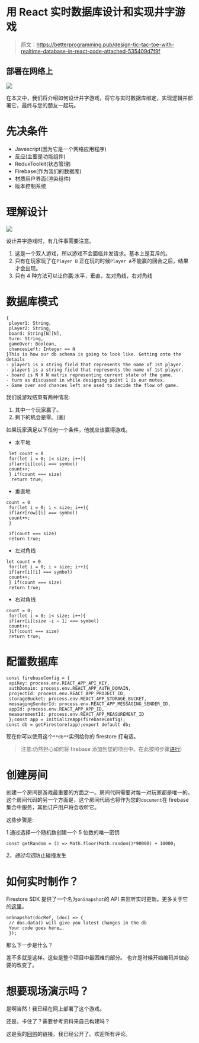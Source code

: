 # 用 React 实时数据库设计和实现井字游戏

> 原文：<https://betterprogramming.pub/design-tic-tac-toe-with-realtime-database-in-react-code-attached-535409d7f9f>

## 部署在网络上

![](img/f4b576eed937ab26d4c8a367a46a2575.png)

在本文中，我们将介绍如何设计井字游戏，将它与实时数据库绑定，实现逻辑并部署它，最终与您的朋友一起玩。

# 先决条件

*   Javascript(因为它是一个网络应用程序)
*   反应(主要是功能组件)
*   ReduxToolkit(状态管理)
*   Firebase(作为我们的数据库)
*   材质用户界面(渲染组件)
*   版本控制系统

# **理解设计**

![](img/bae4c06331ddf4945da4dc7734ebb792.png)

设计井字游戏时，有几件事需要注意。

1.  这是一个双人游戏，所以游戏不会面临并发请求。基本上是互斥的。
2.  只有在玩家玩了在`Player B` 正在玩的时候`Player A`不能赢的回合之后，结果才会出现。
3.  只有 4 种方法可以让你赢:水平，垂直，左对角线，右对角线

# 数据库模式

```
{
 player1: String,
 player2: String,
 board: String[N][N],
 turn: String,
 gameOver: Boolean,
 chancesLeft: Integer == N
}This is how our db schema is going to look like. Getting onto the details
- player1 is a string field that represents the name of 1st player.
- player1 is a string field that represents the name of 1st player.
- board is N X N matrix representing current state of the game.
- turn as discussed in while designing point 1 is our mutex.
- Game over and chances left are used to decide the flow of game.
```

我们说游戏结束有两种情况:

1.  其中一个玩家赢了。
2.  剩下的机会是零。(画)

如果玩家满足以下任何一个条件，他就应该赢得游戏。

*   水平地

```
 let count = 0
 for(let i = 0; i< size; i++){
 if(arr[i][col] === symbol)
 count++;
 } if(count === size)
  return true;
```

*   垂直地

```
count = 0
 for(let i = 0; i < size; i++){
 if(arr[row][i] === symbol)
 count++;
 }

 if(count === size)
 return true;
```

*   左对角线

```
let count = 0
 for(let i = 0; i < size; i++){
 if(arr[i][i] === symbol)
 count++;
 } if(count === size)
 return true; 
```

*   右对角线

```
count = 0;
 for(let i = 0; i< size; i++){
 if(arr[i][size -i — 1] === symbol)
 count++;
 }if(count === size)
 return true; 
```

# **配置数据库**

```
const firebaseConfig = {
 apiKey: process.env.REACT_APP_API_KEY,
 authDomain: process.env.REACT_APP_AUTH_DOMAIN,
 projectId: process.env.REACT_APP_PROJECT_ID,
 storageBucket: process.env.REACT_APP_STORAGE_BUCKET,
 messagingSenderId: process.env.REACT_APP_MESSAGING_SENDER_ID,
 appId: process.env.REACT_APP_APP_ID,
 measurementId: process.env.REACT_APP_MEASUREMENT_ID
 };const app = initializeApp(firebaseConfig);
const db = getFirestore(app);export default db;
```

现在你可以使用这个`**db**`实例给你的 firestore 打电话。

> 注意:仍然担心如何将 firebase 添加到您的项目中。在此按照步骤[进行](https://firebase.google.com/docs/web/setup#add-sdk-and-initialize))

# **创建房间**

创建一个房间是游戏最重要的方面之一。房间代码需要对每一对玩家都是唯一的。这个房间代码的另一个方面是，这个房间代码也将作为您的`document`在 firebase 集合中服务，其他订户用户将会收听它。

这些步骤是:

1.通过选择一个随机数创建一个 5 位数的唯一密钥

```
const getRandom = () => Math.floor(Math.random()*90000) + 10000;
```

*2。通过勾选*防止碰撞发生

# **如何实时制作？**

Firestore SDK 提供了一个名为`onSnapshot`的 API 来监听实时更新。更多关于它的[这里](https://firebase.google.com/docs/firestore/query-data/listen)。

```
onSnapshot(docRef, (doc) => {
 // doc.data() will give you latest changes in the db 
 Your code goes here….
 });
```

那么下一步是什么？

差不多就是这样。这些是整个项目中最困难的部分。
也许是时候开始编码并做必要的改变了。

# **想要现场演示吗？**

是啊当然！我已经在网上部署了这个游戏。

还是，卡住了？需要参考资料来自己构建吗？

这是我的[回购](https://github.com/pritambarua/tic-tac-toe)的链接。我已经公开了。欢迎所有评论。